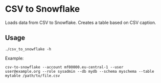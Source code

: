 # CSV to Snowflake

Loads data from CSV to Snowflake. Creates a table based on CSV caption. 

## Usage

```
./csv_to_snowflake -h
```

Example:

```
csv-to-snowflake --account mf00000.eu-central-1 --user user@example.org --role sysadmin --db mydb --schema myschema --table mytable /path/to/file.csv
```
